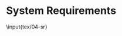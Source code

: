 # System Requirements

<!-- Based on the deployment and component diagrams, identify the main system
requirements for each note and component. Keep them very high level and
concrete; should refer to tangible things like Microcontrollers, sensors,
interfaces, size, weight, power, buttons, keypads, standards, software
libraries, APIs, modules, OSes, versions, standards, … Try to cross-reference
with FRs and PRs. 1 page max -->

<!-- Insert the System Requirements Table -->

\input{tex/04-sr}
